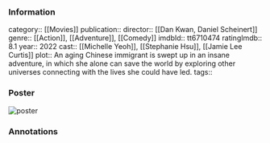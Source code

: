 ### Information
category:: [[Movies]]
publication:: 
director:: [[Dan Kwan, Daniel Scheinert]]
genre:: [[Action]], [[Adventure]], [[Comedy]]
imdbId:: tt6710474
ratingImdb:: 8.1
year:: 2022
cast:: [[Michelle Yeoh]], [[Stephanie Hsu]], [[Jamie Lee Curtis]]
plot:: An aging Chinese immigrant is swept up in an insane adventure, in which she alone can save the world by exploring other universes connecting with the lives she could have led.
tags::


### Poster
![poster](https://m.media-amazon.com/images/M/MV5BYTdiOTIyZTQtNmQ1OS00NjZlLWIyMTgtYzk5Y2M3ZDVmMDk1XkEyXkFqcGdeQXVyMTAzMDg4NzU0._V1_SX300.jpg)


### Annotations
